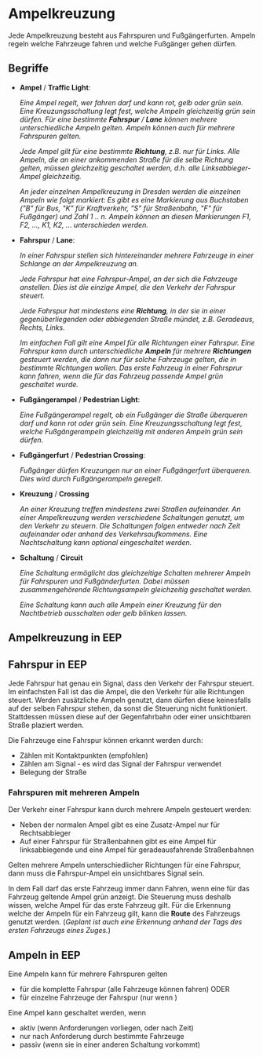 # Ampelkreuzung

Jede Ampelkreuzung besteht aus Fahrspuren und Fußgängerfurten.
Ampeln regeln welche Fahrzeuge fahren und welche Fußgänger gehen dürfen.

## Begriffe

- **Ampel** / **Traffic Light**:

  _Eine Ampel regelt, wer fahren darf und kann rot, gelb oder grün sein. Eine Kreuzungsschaltung legt fest, welche Ampeln gleichzeitig grün sein dürfen. Für eine bestimmte **Fahrspur** / **Lane** können mehrere unterschiedliche Ampeln gelten. Ampeln können auch für mehrere Fahrspuren gelten._

  _Jede Ampel gilt für eine bestimmte **Richtung**, z.B. nur für Links. Alle Ampeln, die an einer ankommenden Straße für die selbe Richtung gelten, müssen gleichzeitig geschaltet werden, d.h. alle Linksabbieger-Ampel gleichzeitig._

  _An jeder einzelnen Ampelkreuzung in Dresden werden die einzelnen Ampeln wie folgt markiert: Es gibt es eine Markierung aus Buchstaben ("B" für Bus, "K" für Kraftverkehr, "S" für Straßenbahn, "F" für Fußgänger) und Zahl 1 .. n. Ampeln können an diesen Markierungen F1, F2, ..., K1, K2, ... unterschieden werden._

- **Fahrspur** / **Lane**:

  _In einer Fahrspur stellen sich hintereinander mehrere Fahrzeuge in einer Schlange an der Ampelkreuzung an._

  _Jede Fahrspur hat eine Fahrspur-Ampel, an der sich die Fahrzeuge anstellen. Dies ist die einzige Ampel, die den Verkehr der Fahrspur steuert._

  _Jede Fahrspur hat mindestens eine **Richtung**, in der sie in einer gegenüberliegenden oder abbiegenden Straße mündet, z.B. Geradeaus, Rechts, Links._

  _Im einfachen Fall gilt eine Ampel für alle Richtungen einer Fahrspur. Eine Fahrspur kann durch unterschiedliche **Ampeln** für mehrere **Richtungen** gesteuert werden, die dann nur für solche Fahrzeuge gelten, die in bestimmte Richtungen wollen. Das erste Fahrzeug in einer Fahrsprur kann fahren, wenn die für das Fahrzeug passende Ampel grün geschaltet wurde._

- **Fußgängerampel** / **Pedestrian Light**:

  _Eine Fußgängerampel regelt, ob ein Fußgänger die Straße überqueren darf und kann rot oder grün sein. Eine Kreuzungsschaltung legt fest, welche Fußgängerampeln gleichzeitig mit anderen Ampeln grün sein dürfen._

- **Fußgängerfurt** / **Pedestrian Crossing**:

  _Fußgänger dürfen Kreuzungen nur an einer Fußgängerfurt überqueren. Dies wird durch Fußgängerampeln geregelt._

- **Kreuzung** / **Crossing**

  _An einer Kreuzung treffen mindestens zwei Straßen aufeinander. An einer Ampelkreuzung werden verschiedene Schaltungen genutzt, um den Verkehr zu steuern. Die Schaltungen folgen entweder nach Zeit aufeinander oder anhand des Verkehrsaufkommens. Eine Nachtschaltung kann optional eingeschaltet werden._

- **Schaltung** / **Circuit**

  _Eine Schaltung ermöglicht das gleichzeitige Schalten mehrerer Ampeln für Fahrspuren und Fußgänderfurten. Dabei müssen zusammengehörende Richtungsampeln gleichzeitig geschaltet werden._

  _Eine Schaltung kann auch alle Ampeln einer Kreuzung für den Nachtbetrieb ausschalten oder gelb blinken lassen._

## Ampelkreuzung in EEP

## Fahrspur in EEP

Jede Fahrspur hat genau ein Signal, dass den Verkehr der Fahrspur steuert. Im einfachsten Fall ist das die Ampel, die den Verkehr für alle Richtungen steuert.
Werden zusätzliche Ampeln genutzt, dann dürfen diese keinesfalls auf der selben Fahrspur stehen, da sonst die Steuerung nicht funktioniert. Stattdessen müssen diese auf der Gegenfahrbahn oder einer unsichtbaren Straße plaziert werden.

Die Fahrzeuge eine Fahrspur können erkannt werden durch:

- Zählen mit Kontaktpunkten (empfohlen)
- Zählen am Signal - es wird das Signal der Fahrspur verwendet
- Belegung der Straße

### Fahrspuren mit mehreren Ampeln

Der Verkehr einer Fahrspur kann durch mehrere Ampeln gesteuert werden:

- Neben der normalen Ampel gibt es eine Zusatz-Ampel nur für Rechtsabbieger
- Auf einer Fahrspur für Straßenbahnen gibt es eine Ampel für linksabbiegende und eine Ampel für
  geradeausfahrende Straßenbahnen

Gelten mehrere Ampeln unterschiedlicher Richtungen für eine Fahrspur, dann muss die Fahrspur-Ampel ein unsichtbares Signal sein.

In dem Fall darf das erste Fahrzeug immer dann Fahren, wenn eine für das Fahrzeug geltende Ampel grün anzeigt. Die Steuerung muss deshalb wissen, welche Ampel für das erste Fahrzeug gilt. Für die Erkennung welche der Ampeln für ein Fahrzeug gilt, kann die **Route** des Fahrzeugs genutzt werden. (_Geplant ist auch eine Erkennung anhand der Tags des ersten Fahrzeugs eines Zuges._)

## Ampeln in EEP

Eine Ampeln kann für mehrere Fahrspuren gelten

- für die komplette Fahrspur (alle Fahrzeuge können fahren) ODER
- für einzelne Fahrzeuge der Fahrspur (nur wenn )

Eine Ampel kann geschaltet werden, wenn

- aktiv (wenn Anforderungen vorliegen, oder nach Zeit)
- nur nach Anforderung durch bestimmte Fahrzeuge
- passiv (wenn sie in einer anderen Schaltung vorkommt)
